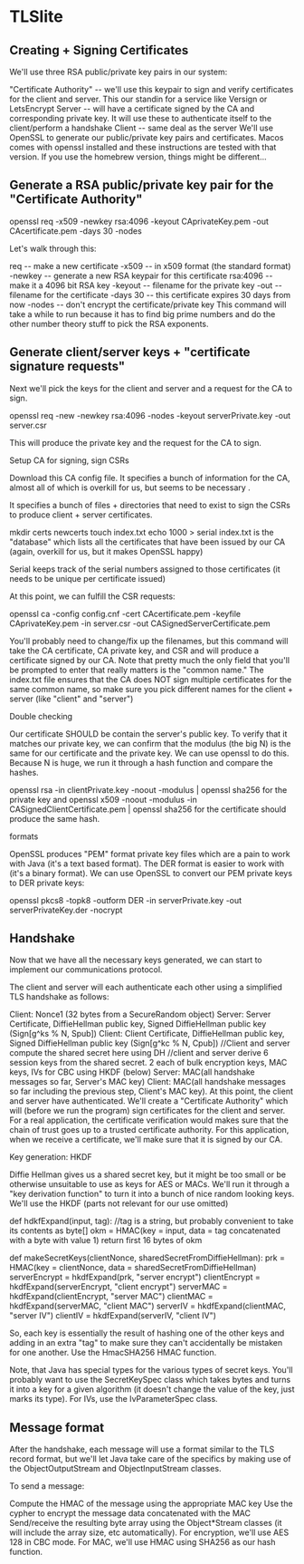 # TLSlite
## Creating + Signing Certificates

We'll use three RSA public/private key pairs in our system:

"Certificate Authority" -- we'll use this keypair to sign and verify certificates for the client and server. This our standin for a service like Versign or LetsEncrypt
Server -- will have a certificate signed by the CA and corresponding private key. It will use these to authenticate itself to the client/perform a handshake
Client -- same deal as the server
We'll use OpenSSL to generate our public/private key pairs and certificates. Macos comes with openssl installed and these instructions are tested with that version. If you use the homebrew version, things might be different...

## Generate a RSA public/private key pair for the "Certificate Authority"

openssl req -x509 -newkey rsa:4096 -keyout CAprivateKey.pem -out CAcertificate.pem -days 30 -nodes

Let's walk through this:

req -- make a new certificate
-x509 -- in x509 format (the standard format)
-newkey -- generate a new RSA keypair for this certificate
rsa:4096 -- make it a 4096 bit RSA key
-keyout -- filename for the private key
-out -- filename for the certificate
-days 30 -- this certificate expires 30 days from now
-nodes -- don't encrypt the certificate/private key
This command will take a while to run because it has to find big prime numbers and do the other number theory stuff to pick the RSA exponents.

## Generate client/server keys + "certificate signature requests"

Next we'll pick the keys for the client and server and a request for the CA to sign.

openssl req -new -newkey rsa:4096 -nodes -keyout serverPrivate.key -out server.csr

This will produce the private key and the request for the CA to sign.

Setup CA for signing, sign CSRs

Download this CA config file. It specifies a bunch of information for the CA, almost all of which is overkill for us, but seems to be necessary <shrug emoji>.

It specifies a bunch of files + directories that need to exist to sign the CSRs to produce client + server certificates.

mkdir certs newcerts
touch index.txt
echo 1000 > serial
index.txt is the "database" which lists all the certificates that have been issued by our CA (again, overkill for us, but it makes OpenSSL happy)

Serial keeps track of the serial numbers assigned to those certificates (it needs to be unique per certificate issued)

At this point, we can fulfill the CSR requests:

openssl ca -config config.cnf -cert CAcertificate.pem -keyfile CAprivateKey.pem -in server.csr -out CASignedServerCertificate.pem

You'll probably need to change/fix up the filenames, but this command will take the CA certificate, CA private key, and CSR and will produce a certificate signed by our CA. Note that pretty much the only field that you'll be prompted to enter that really matters is the "common name." The index.txt file ensures that the CA does NOT sign multiple certificates for the same common name, so make sure you pick different names for the client + server (like "client" and "server")

Double checking

Our certificate SHOULD be contain the server's public key. To verify that it matches our private key, we can confirm that the modulus (the big N) is the same for our certificate and the private key. We can use openssl to do this. Because N is huge, we run it through a hash function and compare the hashes.

openssl rsa -in clientPrivate.key -noout -modulus | openssl sha256 for the private key and openssl x509 -noout -modulus -in CASignedClientCertificate.pem | openssl sha256 for the certificate should produce the same hash.

formats

OpenSSL produces "PEM" format private key files which are a pain to work with Java (it's a text based format). The DER format is easier to work with (it's a binary format). We can use OpenSSL to convert our PEM private keys to DER private keys:

openssl pkcs8 -topk8 -outform DER -in serverPrivate.key -out serverPrivateKey.der -nocrypt

## Handshake

Now that we have all the necessary keys generated, we can start to implement our communications protocol.

The client and server will each authenticate each other using a simplified TLS handshake as follows:

Client: Nonce1 (32 bytes from a SecureRandom object)
Server: Server Certificate, DiffieHellman public key, Signed DiffieHellman public key (Sign[g^ks % N, Spub])
Client: Client Certificate, DiffieHellman public key, Signed DiffieHellman public key (Sign[g^kc % N, Cpub])
//Client and server compute the shared secret here using DH
//client and server derive 6 session keys from the shared secret. 2 each of bulk encryption keys, MAC keys, IVs for CBC using HKDF (below)
Server: MAC(all handshake messages so far, Server's MAC key)
Client: MAC(all handshake messages so far including the previous step, Client's MAC key).
At this point, the client and server have authenticated. We'll create a "Certificate Authority" which will (before we run the program) sign certificates for the client and server. For a real application, the certificate verification would makes sure that the chain of trust goes up to a trusted certificate authority. For this application, when we receive a certificate, we'll make sure that it is signed by our CA.

Key generation: HKDF

Diffie Hellman gives us a shared secret key, but it might be too small or be otherwise unsuitable to use as keys for AES or MACs. We'll run it through a "key derivation function" to turn it into a bunch of nice random looking keys. We'll use the HKDF (parts not relevant for our use omitted)


def hdkfExpand(input, tag): //tag is a string, but probably convenient to take its contents as byte[]
	okm = HMAC(key = input,  data = tag concatenated with a byte with value 1)
	return first 16 bytes of okm


def makeSecretKeys(clientNonce, sharedSecretFromDiffieHellman):
	prk = HMAC(key = clientNonce, data = sharedSecretFromDiffieHellman)
	serverEncrypt = hkdfExpand(prk, "server encrypt")
	clientEncrypt = hkdfExpand(serverEncrypt, "client encrypt")
	serverMAC = hkdfExpand(clientEncrypt, "server MAC")
	clientMAC = hkdfExpand(serverMAC, "client MAC")
	serverIV = hkdfExpand(clientMAC, "server IV")
	clientIV = hkdfExpand(serverIV, "client IV")

So, each key is essentially the result of hashing one of the other keys and adding in an extra "tag" to make sure they can't accidentally be mistaken for one another. Use the HmacSHA256 HMAC function.

Note, that Java has special types for the various types of secret keys. You'll probably want to use the SecretKeySpec class which takes bytes and turns it into a key for a given algorithm (it doesn't change the value of the key, just marks its type). For IVs, use the IvParameterSpec class.

## Message format

After the handshake, each message will use a format similar to the TLS record format, but we'll let Java take care of the specifics by making use of the ObjectOutputStream and ObjectInputStream classes.

To send a message:

Compute the HMAC of the message using the appropriate MAC key
Use the cypher to encrypt the message data concatenated with the MAC
Send/receive the resulting byte array using the Object*Stream classes (it will include the array size, etc automatically).
For encryption, we'll use AES 128 in CBC mode. For MAC, we'll use HMAC using SHA256 as our hash function.

